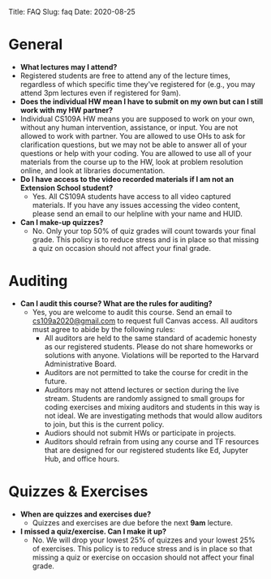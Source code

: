 Title: FAQ
Slug: faq
Date: 2020-08-25

<style>
pre {
  background-color: #F5F5F5;
  display: block;
  font-family: monospace;
  font-size: 14px;
  white-space: pre;
  border-color: #999999;
  border-width: 1px;
  border-style: solid;
  border-radius: 6px;
  margin: 1em 0;
  padding: 5px;
  white-space: pre-wrap;
}
.containerMain {
    display: flex;
    width: 100%;
    height: 300px;
}
</style>



# General
- **What lectures may I attend?**
- Registered students are free to attend any of the lecture times, regardless of which specific time they've registered for (e.g., you may attend 3pm lectures even if registered for 9am).
-  **Does the individual HW mean I have to submit on my own but can I still work with my HW partner?**
  - Individual CS109A HW means you are supposed to work on your own, without any human intervention, assistance, or input. You are not allowed to work with partner.  You are allowed to use OHs to ask for clarification questions, but we may not be able to answer all of your questions or help with your coding.  You are allowed to use all of your materials from the course up to the HW, look at problem resolution online, and look at libraries documentation.
- **Do I have access to the video recorded materials if I am not an Extension School student?**
  - Yes. All CS109A students have access to all video captured materials. If you have any issues accessing the video content, please send an email to our helpline with your name and HUID.
- **Can I make-up quizzes?**
  - No. Only your top 50% of quiz grades will count towards your final grade. This policy is to reduce stress and is in place so that missing a quiz on occasion should not affect your final grade.

# Auditing

- **Can I audit this course? What are the rules for auditing?**
  - Yes, you are welcome to audit this course. Send an email to cs109a2020@gmail.com to request full Canvas access. All auditors must agree to abide by the following rules:
  	- All auditors are held to the same standard of academic honesty as our registered students. Please do not share homeworks or solutions with anyone. Violations will be reported to the Harvard Administrative Board.
  	- Auditors are not permitted to take the course for credit in the future.
  	- Auditors may not attend lectures or section during the live stream. Students are randomly assigned to small groups for coding exercises and mixing auditors and students in this way is not ideal. We are investigating methods that would allow auditors to join, but this is the current policy.
  	- Audiors should not submit HWs or participate in projects.
  	- Auditors should refrain from using any course and TF resources that are designed for our registered students like Ed, Jupyter Hub, and office hours.

# Quizzes & Exercises
- **When are quizzes and exercises due?**
	- Quizzes and exercises are due before the next **9am** lecture.
- **I missed a quiz/exercise. Can I make it up?**
	- No. We will drop your lowest 25% of quizzes and your lowest 25% of exercises. This policy is to reduce stress and is in place so that missing a quiz or exercise on occasion should not affect your final grade.
